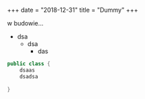 +++ 
date = "2018-12-31"
title = "Dummy"
+++

w budowie...

- dsa
    + dsa
        * das


```java
public class {
    dsaas 
    dsadsa
    
}
```
